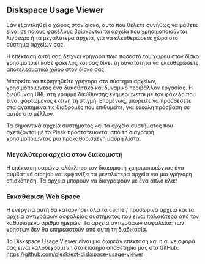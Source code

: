 ## Diskspace Usage Viewer 

Εάν εξαντληθεί ο χώρος στον δίσκο, αυτό που θέλετε συνήθως να μάθετε είναι σε ποιους φακέλους βρίσκονται τα αρχεία που χρησιμοποιούνται λιγότερο ή τα μεγαλύτερα αρχεία, για να ελευθερώσετε χώρο στο σύστημα αρχείων σας. 

Η επέκταση αυτή σας δείχνει γρήγορα ποιο ποσοστό του χώρου στον δίσκο χρησιμοποιεί κάθε φάκελος και σας δίνει τη δυνατότητα να ελευθερώσετε αποτελεσματικά χώρο στον δίσκο σας. 

Μπορείτε να περιηγηθείτε γρήγορα στο σύστημα αρχείων, χρησιμοποιώντας ένα διαισθητικό και δυναμικό περιβάλλον εργασίας. Η διεύθυνση URL στη γραμμή διεύθυνσης ενημερώνεται με τον φάκελο που είναι φορτωμένος εκείνη τη στιγμή. Επομένως, μπορείτε να προσθέσετε στα αγαπημένα τις διαδρομές που επιθυμείτε, για εύκολη πρόσβαση σε αυτές στο μέλλον. 

Τα σημαντικά αρχεία συστήματος και τα αρχεία συστήματος που σχετίζονται με το Plesk προστατεύονται από τη διαγραφή χρησιμοποιώντας μια προκαθορισμένη μαύρη λίστα. 

### Μεγαλύτερα αρχεία στον διακομιστή 

Η επέκταση σαρώνει ολόκληρο τον διακομιστή χρησιμοποιώντας ένα συμβατικό cronjob και εμφανίζει τα μεγαλύτερα αρχεία για μια γρήγορη επισκόπηση. Τα αρχεία μπορούν να διαγραφούν με ένα απλό κλικ! 

### Εκκαθάριση Web Space 

Η ενέργεια αυτή θα καταργήσει όλα τα cache / προσωρινά αρχεία και τα αρχεία αντιγράφων ασφαλείας συστήματος που είναι παλαιότερα από τον καθορισμένο αριθμό ημερών. Τα αρχεία αντιγράφων ασφαλείας των χρηστών δεν θα επηρεαστούν από αυτή τη διαδικασία. 

Το Diskspace Usage Viewer είναι μια δωρεάν επέκταση και η συνεισφορά σας είναι καλοδεχούμενη στο επίσημο αποθετήριό μας στο GitHub: https://github.com/plesk/ext-diskspace-usage-viewer